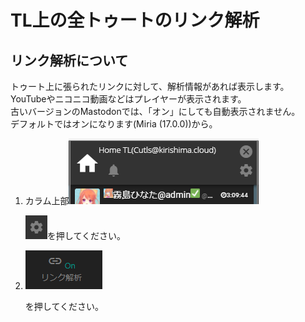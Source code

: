# TL上の全トゥートのリンク解析

## リンク解析について

トゥート上に張られたリンクに対して、解析情報があれば表示します。  
YouTubeやニコニコ動画などはプレイヤーが表示されます。  
古いバージョンのMastodonでは、「オン」にしても自動表示されません。  
デフォルトではオンになります(Miria (17.0.0))から。  

1. カラム上部![timeline4](https://raw.githubusercontent.com/cutls/TheDeskDocs/master/media/timeline4.png)  

   ![timeline8](https://raw.githubusercontent.com/cutls/TheDeskDocs/master/media/timeline8.png)を押してください。

2. ![timeline21](https://raw.githubusercontent.com/cutls/TheDeskDocs/master/media/timeline21.png)  

   を押してください。

